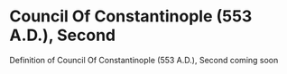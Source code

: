 # Council Of Constantinople (553 A.D.), Second
Definition of Council Of Constantinople (553 A.D.), Second coming soon
